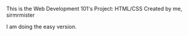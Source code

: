 This is the Web Development 101's Project: HTML/CSS
Created by me, sirmrmister

I am doing the easy version.
